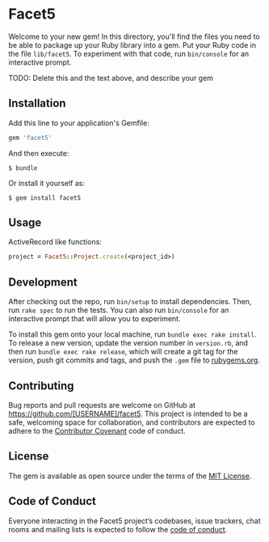 # Facet5

Welcome to your new gem! In this directory, you'll find the files you need to be able to package up your Ruby library into a gem. Put your Ruby code in the file `lib/facet5`. To experiment with that code, run `bin/console` for an interactive prompt.

TODO: Delete this and the text above, and describe your gem

## Installation

Add this line to your application's Gemfile:

```ruby
gem 'facet5'
```

And then execute:

    $ bundle

Or install it yourself as:

    $ gem install facet5

## Usage

ActiveRecord like functions:

```ruby
project = Facet5::Project.create(<project_id>)
```

## Development

After checking out the repo, run `bin/setup` to install dependencies. Then, run `rake spec` to run the tests. You can also run `bin/console` for an interactive prompt that will allow you to experiment.

To install this gem onto your local machine, run `bundle exec rake install`. To release a new version, update the version number in `version.rb`, and then run `bundle exec rake release`, which will create a git tag for the version, push git commits and tags, and push the `.gem` file to [rubygems.org](https://rubygems.org).

## Contributing

Bug reports and pull requests are welcome on GitHub at https://github.com/[USERNAME]/facet5. This project is intended to be a safe, welcoming space for collaboration, and contributors are expected to adhere to the [Contributor Covenant](http://contributor-covenant.org) code of conduct.

## License

The gem is available as open source under the terms of the [MIT License](https://opensource.org/licenses/MIT).

## Code of Conduct

Everyone interacting in the Facet5 project’s codebases, issue trackers, chat rooms and mailing lists is expected to follow the [code of conduct](https://github.com/[USERNAME]/facet5/blob/master/CODE_OF_CONDUCT.md).
